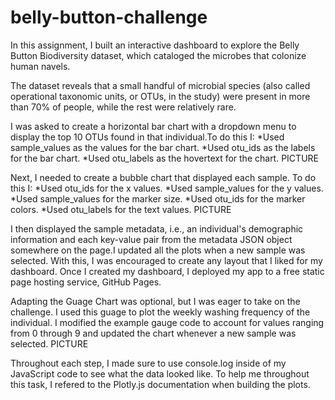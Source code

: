 # belly-button-challenge
In this assignment, I built an interactive dashboard to explore the Belly Button Biodiversity dataset, which cataloged the microbes that colonize human navels.

The dataset reveals that a small handful of microbial species (also called operational taxonomic units, or OTUs, in the study) were present in more than 70% of people, while the rest were relatively rare.

I was asked to create a horizontal bar chart with a dropdown menu to display the top 10 OTUs found in that individual.To do this I:
    *Used sample_values as the values for the bar chart.
    *Used otu_ids as the labels for the bar chart.
    *Used otu_labels as the hovertext for the chart.
PICTURE

Next, I needed to create a bubble chart that displayed each sample. To do this I:
    *Used otu_ids for the x values.
    *Used sample_values for the y values.
    *Used sample_values for the marker size.
    *Used otu_ids for the marker colors.
    *Used otu_labels for the text values.
PICTURE

I then displayed the sample metadata, i.e., an individual's demographic information and each key-value pair from the metadata JSON object somewhere on the page.I updated all the plots when a new sample was selected. With this, I was encouraged to create any layout that I liked for my dashboard. Once I created my dashboard, I deployed my app to a free static page hosting service, GitHub Pages. 

Adapting the Guage Chart was optional, but I was eager to take on the challenge. I used this guage to plot the weekly washing frequency of the individual. I modified the example gauge code to account for values ranging from 0 through 9 and updated the chart whenever a new sample was selected.
PICTURE

Throughout each step, I made sure to use console.log inside of my JavaScript code to see what the data looked like. To help me throughout this task, I refered to the Plotly.js documentation when building the plots. 
